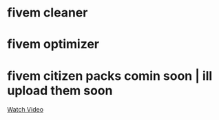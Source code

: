 # fivem cleaner
# fivem optimizer

# fivem citizen packs comin soon | ill upload them soon

[Watch Video](https://cdn.discordapp.com/attachments/1249830084458713109/1249847771700400168/Desktop_2024.06.10_-_18.05.24.13.DVR_-_Trim.mp4?ex=67901af1&is=678ec971&hm=c12264fe184e7aa2c9ed67291be14ac1d8668a7039d6396b69df8f5b5f5b76b6&)


